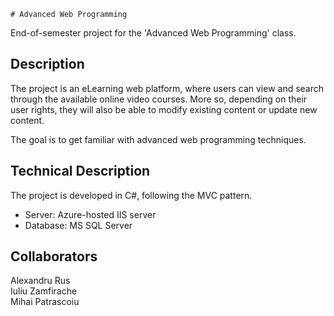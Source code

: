 
	# Advanced Web Programming

End-of-semester project for the 'Advanced Web Programming' class.

Description
--------------
The project is an eLearning web platform, where users can view and search through
the available online video courses. More so, depending on their user rights, they will also be able to modify existing content
or update new content.

The goal is to get familiar with advanced web programming techniques.

Technical Description
-----------------------
The project is developed in C#, following the MVC pattern.

- Server: Azure-hosted IIS server
- Database: MS SQL Server

Collaborators
--------------
Alexandru Rus<br>
Iuliu Zamfirache<br>
Mihai Patrascoiu
